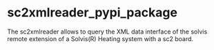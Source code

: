# sc2xmlreader_pypi_package
The sc2xmlreader allows to query the XML data interface of the solvis remote extension of a Solvis(R) Heating system with a  sc2 board.
